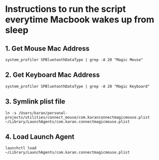 # Instructions to run the script everytime Macbook wakes up from sleep

## 1. Get Mouse Mac Address
```shell
system_profiler SPBluetoothDataType | grep -A 20 "Magic Mouse"
```

## 2. Get Keyboard Mac Address
```shell
system_profiler SPBluetoothDataType | grep -A 20 "Magic Keyboard"
```

## 3. Symlink plist file

```shell
ln -s /Users/karan/personal-projects/utilities/connect_mouse/com.karanconnectmagicmouse.plist ~/Library/LaunchAgents/com.karan.connectmagicmouse.plist
```

## 4. Load Launch Agent

```shell
launchctl load ~/Library/LaunchAgents/com.karan.connectmagicmouse.plist
```
